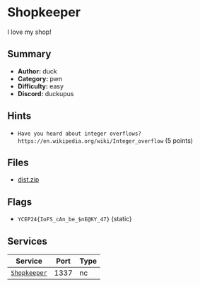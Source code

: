 # Shopkeeper
I love my shop!

## Summary
- **Author:** duck
- **Category:** pwn
- **Difficulty:** easy
- **Discord:** duckupus

## Hints
- `Have you heard about integer overflows? https://en.wikipedia.org/wiki/Integer_overflow` (5 points)

## Files
- [dist.zip](dist/dist.zip)

## Flags
- `YCEP24{IoFS_cAn_be_$nE@KY_47}` (static)

## Services
| Service | Port | Type |
| ------- | ---- | ---- |
| [`Shopkeeper`](service/service) | 1337 | nc |
